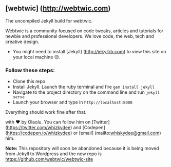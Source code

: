 ## [webtwic] (http://webtwic.com)

The uncompiled Jekyll build for webtwic.

Webtwic is a community focused on code tweaks, articles and tutorials for newbie and professional developers.
We love code, the web, tech and creative design.

+ You might need to install [Jekyll] (http://jekyllrb.com) to view this site on your local machine :neutral_face:.

### Follow these steps:
+ Clone this repo
+ Install Jekyll. Launch the ruby terminal and fire `gem install jekyll`
+ Navigate to the project directory on the command line and run `jekyll serve`
+ Launch your browser and type in `http://localhost:8000`

Everything should work fine after that.

with :heart: by Olaolu. You can follow him on [Twitter] (https://twitter.com/whizkydee) and [Codepen] (https://codepen.io/whizkydee) or [email] (mailto:whiskydee@gmail.com) him.

**Note:** This repository will soon be abandoned because it is being moved from Jekyll to Wordpress and the new repo is https://github.com/webtwic/webtwic-site
